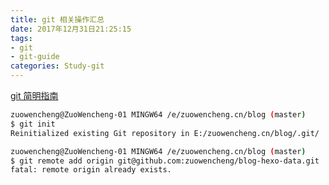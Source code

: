 ```yaml
---
title: git 相关操作汇总
date: 2017年12月31日21:25:15
tags:
- git
- git-guide
categories: Study-git
---
```

[git 简明指南](http://rogerdudler.github.io/git-guide/index.zh.html)
```bash
zuowencheng@ZuoWencheng-01 MINGW64 /e/zuowencheng.cn/blog (master)
$ git init
Reinitialized existing Git repository in E:/zuowencheng.cn/blog/.git/

zuowencheng@ZuoWencheng-01 MINGW64 /e/zuowencheng.cn/blog (master)
$ git remote add origin git@github.com:zuowencheng/blog-hexo-data.git
fatal: remote origin already exists.

```